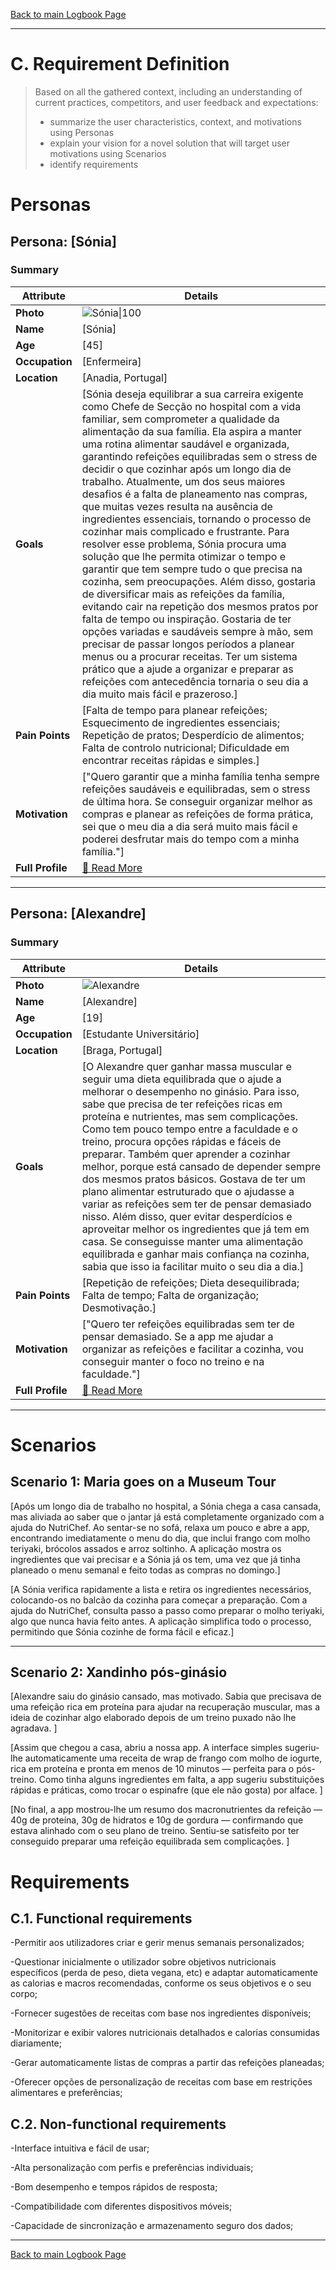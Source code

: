 [Back to main Logbook Page](../hci_logbook.md)

---
# C. Requirement Definition
>	Based on all the gathered context, including an understanding of current practices, competitors, and user feedback and expectations: 
>	- summarize the user characteristics, context, and motivations using Personas
>	- explain your vision for a novel solution that will target user motivations using Scenarios
>	- identify requirements

# Personas

## Persona: [Sónia] 
### Summary 
| Attribute        | Details                                       |
| ---------------- | --------------------------------------------- |
| **Photo**        | ![Sónia\|100](personas/persona1.png)  |
| **Name**         | [Sónia]                                |
| **Age**          | [45]                                 |
| **Occupation**   | [Enfermeira]                           |
| **Location**     | [Anadia, Portugal]                               |
| **Goals**        | [Sónia deseja equilibrar a sua carreira exigente como Chefe de Secção no hospital com a vida familiar, sem comprometer a qualidade da alimentação da sua família. Ela aspira a manter uma rotina alimentar saudável e organizada, garantindo refeições equilibradas sem o stress de decidir o que cozinhar após um longo dia de trabalho. Atualmente, um dos seus maiores desafios é a falta de planeamento nas compras, que muitas vezes resulta na ausência de ingredientes essenciais, tornando o processo de cozinhar mais complicado e frustrante. Para resolver esse problema, Sónia procura uma solução que lhe permita otimizar o tempo e garantir que tem sempre tudo o que precisa na cozinha, sem preocupações. Além disso, gostaria de diversificar mais as refeições da família, evitando cair na repetição dos mesmos pratos por falta de tempo ou inspiração. Gostaria de ter opções variadas e saudáveis sempre à mão, sem precisar de passar longos períodos a planear menus ou a procurar receitas. Ter um sistema prático que a ajude a organizar e preparar as refeições com antecedência tornaria o seu dia a dia muito mais fácil e prazeroso.]           |
| **Pain Points**  | [Falta de tempo para planear refeições; Esquecimento de ingredientes essenciais; Repetição de pratos; Desperdício de alimentos; Falta de controlo nutricional; Dificuldade em encontrar receitas rápidas e simples.]              |
| **Motivation**   | ["Quero garantir que a minha família tenha sempre refeições saudáveis e equilibradas, sem o stress de última hora. Se conseguir organizar melhor as compras e planear as refeições de forma prática, sei que o meu dia a dia será muito mais fácil e poderei desfrutar mais do tempo com a minha família."]                |
| **Full Profile** | [📄 Read More](personas/persona1_template.md) |

---
## Persona: [Alexandre] 
### Summary 
| Attribute        | Details                                       |
| ---------------- | --------------------------------------------- |
| **Photo**        | ![Alexandre](personas/persona2.png)            |
| **Name**         | [Alexandre]                                |
| **Age**          | [19]                                 |
| **Occupation**   | [Estudante Universitário]                           |
| **Location**     | [Braga, Portugal]                               |
| **Goals**        | [O Alexandre quer ganhar massa muscular e seguir uma dieta equilibrada que o ajude a melhorar o desempenho no ginásio. Para isso, sabe que precisa de ter refeições ricas em proteína e nutrientes, mas sem complicações. Como tem pouco tempo entre a faculdade e o treino, procura opções rápidas e fáceis de preparar. Também quer aprender a cozinhar melhor, porque está cansado de depender sempre dos mesmos pratos básicos. Gostava de ter um plano alimentar estruturado que o ajudasse a variar as refeições sem ter de pensar demasiado nisso. Além disso, quer evitar desperdícios e aproveitar melhor os ingredientes que já tem em casa. Se conseguisse manter uma alimentação equilibrada e ganhar mais confiança na cozinha, sabia que isso ia facilitar muito o seu dia a dia.]           |
| **Pain Points**  | [Repetição de refeições; Dieta desequilibrada; Falta de tempo; Falta de organização; Desmotivação.]              |
| **Motivation**   | ["Quero ter refeições equilibradas sem ter de pensar demasiado. Se a app me ajudar a organizar as refeições e facilitar a cozinha, vou conseguir manter o foco no treino e na faculdade."]                |
| **Full Profile** | [📄 Read More](personas/persona2_template.md) |

---





# Scenarios


## Scenario 1: Maria goes on a Museum Tour

[Após um longo dia de trabalho no hospital, a Sónia chega a casa cansada, mas aliviada ao saber que o jantar já está completamente organizado com a ajuda do NutriChef. Ao sentar-se no sofá, relaxa um pouco e abre a app, encontrando imediatamente o menu do dia, que inclui frango com molho teriyaki, brócolos assados e arroz soltinho. A aplicação mostra os ingredientes que vai precisar e a Sónia já os tem, uma vez que já tinha planeado o menu semanal e feito todas as compras no domingo.]

[A Sónia verifica rapidamente a lista e retira os ingredientes necessários, colocando-os no balcão da cozinha para começar a preparação. Com a ajuda do NutriChef, consulta passo a passo como preparar o molho teriyaki, algo que nunca havia feito antes. A aplicação simplifica todo o processo, permitindo que Sónia cozinhe de forma fácil e eficaz.]

---
## Scenario 2: Xandinho pós-ginásio
[Alexandre saiu do ginásio cansado, mas motivado. Sabia que precisava de uma refeição rica em proteína para ajudar na recuperação muscular, mas a ideia de cozinhar algo elaborado depois de um treino puxado não lhe agradava.  ]

[Assim que chegou a casa, abriu a nossa app. A interface simples sugeriu-lhe automaticamente uma receita de wrap de frango com molho de iogurte, rica em proteína e pronta em menos de 10 minutos — perfeita para o pós-treino. Como tinha alguns ingredientes em falta, a app sugeriu substituições rápidas e práticas, como trocar o espinafre (que ele não gosta) por alface.   ]

[No final, a app mostrou-lhe um resumo dos macronutrientes da refeição — 40g de proteína, 30g de hidratos e 10g de gordura — confirmando que estava alinhado com o seu plano de treino. Sentiu-se satisfeito por ter conseguido preparar uma refeição equilibrada sem complicações.  ]


# Requirements





## C.1. Functional requirements

-Permitir aos utilizadores criar e gerir menus semanais personalizados;

-Questionar inicialmente o utilizador sobre objetivos nutricionais específicos (perda de peso, dieta vegana, etc) e adaptar automaticamente as calorias e macros recomendadas, conforme os seus objetivos e o seu corpo;

-Fornecer sugestões de receitas com base nos ingredientes disponíveis;

-Monitorizar e exibir valores nutricionais detalhados e calorias consumidas diariamente;

-Gerar automaticamente listas de compras a partir das refeições planeadas;

-Oferecer opções de personalização de receitas com base em restrições alimentares e preferências;


## C.2. Non-functional requirements

-Interface intuitiva e fácil de usar;

-Alta personalização com perfis e preferências individuais;

-Bom desempenho e tempos rápidos de resposta;

-Compatibilidade com diferentes dispositivos móveis;

-Capacidade de sincronização e armazenamento seguro dos dados;


---
[Back to main Logbook Page](hci_logbook.md)
